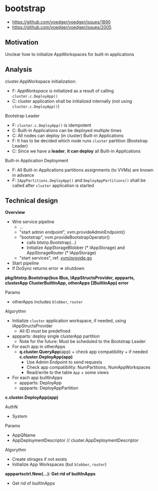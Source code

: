 # bootstrap

* https://github.com/voedger/voedger/issues/1890
* https://github.com/voedger/voedger/issues/2005

## Motivation

Unclear how to initialize AppWorkspaces for built-in applications

## Analysis

cluster.AppWorkspace initialization:

* F: _AppWorkspace_ is initialized as a result of calling `cluster.c.DeployApp()`
* C: cluster application shall be initialized internally (not using `cluster.c.DeployApp()`)

Bootstrap Leader

* F: `cluster.c.DeployApp()` is idempotent
* C: Built-in Applications can be deployed multiple times
* C: All nodes can deploy (in cluster) Built-in Applications
* F: It has to be decided which node runs `cluster` partition (Bootstrap Leader)
* C: Since we have a **leader**, **it can deploy** all Built-in Applications

Built-in Application Deployment

* F: All Built-in Applications partitions assignments (to VVMs) are known in advance
* F: `IAppPartitions.DeployApp()` and `DeployAppPartitions()` shall be called after `cluster` application is started

## Technical design

**Overview**

* Wire service pipeline
  - ...
  - "start admin endpoint", vvm.provideAdminEndpoint()
  - "bootstrap", vvm.provideBootstrapOperator()
    - calls btstrp.Bootstrap(...)
    - Initialize AppStorageBlobber (* IAppStorage) and AppStorageRouter (* IAppStorage)
  - "start services", ref. [vvm/provide.go](https://github.com/voedger/voedger/blob/32314794fd814e8ed9d8e367c4e44baa573d07cf/pkg/vvm/provide.go#L614)  
* Start pipeline
* If DoSync returns error => shutdown

**pkg/btstrp.Bootstrap(bus IBus, IAppStructsProvider, appparts, clusterApp ClusterBuiltInApp, otherApps \[]BuiltInApp) error**

Params
- otherApps includes `blobber`, `router`

Algorythm
* Initialize `cluster` application workspace, if needed, using IAppStructsProvider
  * All ID must be predefined
* appparts: deploy single clusterApp partition
  * Note for the future: Must be scheduled to the Bootstrap Leader
* For each app in otherApps
  * **q.cluster.QueryApp**(app) + check app compatibility + if needed **c.cluster.DeployApp(app)**
    * Use Admin Endpoint to send requests    
    * Check app compatibility: NumPartitions, NumAppWorkspaces
    * Read/write to the table `App` + some views
* For each app builtInApps
  * appparts: DeployApp
  * appparts: DeployAppPartition

**c.cluster.DeployApp(app)**

AuthN
- System

Params
- AppQName
- AppDeploymentDescriptor // cluster.AppDeploymentDescriptor

Algorythm
- Create stirages if not exists
- Initialize App Workspaces (but `blobber`, `router`)

**apppartsctrl.New(...): Get rid of builtInApps**

* Get rid of builtInApps
